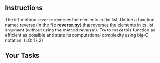 ## Instructions

The list method `reverse` reverses the elements in the list. Define a function named reverse (in the file **reverse.py**) that reverses the elements in its list argument (without using the method reverse!). Try to make this function as efficient as possible and state its computational complexity using big-O notation. (LO: 13.2)

## Your Tasks
